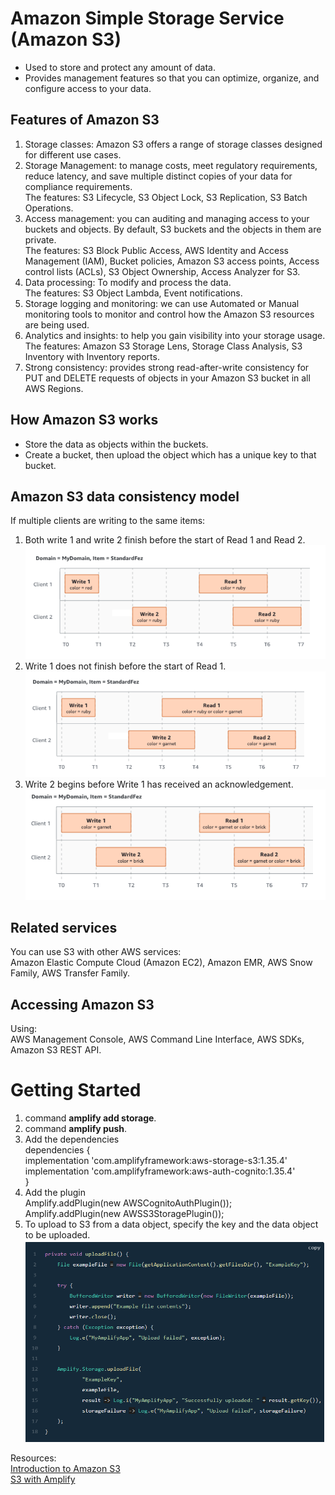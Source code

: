 # Amazon Simple Storage Service (Amazon S3) 
* Used to store and protect any amount of data.  
* Provides management features so that you can optimize, organize, and configure access to your data.  
  
## Features of Amazon S3
1. Storage classes: Amazon S3 offers a range of storage classes designed for different use cases.  
2. Storage Management: to manage costs, meet regulatory requirements, reduce latency, and save multiple distinct copies of your data for compliance requirements.  
The features: S3 Lifecycle, S3 Object Lock, S3 Replication, S3 Batch Operations.  
3. Access management: you can auditing and managing access to your buckets and objects. By default, S3 buckets and the objects in them are private.  
The features: S3 Block Public Access, AWS Identity and Access Management (IAM), Bucket policies, Amazon S3 access points, Access control lists (ACLs), S3 Object Ownership, Access Analyzer for S3.  
4. Data processing: To modify and process the data.  
The features: S3 Object Lambda, Event notifications.  
5. Storage logging and monitoring: we can use Automated or Manual monitoring tools to monitor and control how the Amazon S3 resources are being used.  
6. Analytics and insights: to help you gain visibility into your storage usage.  
The features: Amazon S3 Storage Lens, Storage Class Analysis, S3 Inventory with Inventory reports.  
7. Strong consistency: provides strong read-after-write consistency for PUT and DELETE requests of objects in your Amazon S3 bucket in all AWS Regions.  

## How Amazon S3 works
* Store the data as objects within the buckets.  
* Create a bucket, then upload the object which has a unique key to that bucket.  

## Amazon S3 data consistency model
If multiple clients are writing to the same items:  
1. Both write 1 and write 2 finish before the start of Read 1 and Read 2.  
![1](./S3/read1.PNG)  
2. Write 1 does not finish before the start of Read 1. 
![2](./S3/read2.PNG)  
3.  Write 2 begins before Write 1 has received an acknowledgement.  
![3](./S3/read3.PNG)  
  
## Related services
You can use S3 with other AWS services:  
Amazon Elastic Compute Cloud (Amazon EC2), Amazon EMR, AWS Snow Family, AWS Transfer Family.  
  

## Accessing Amazon S3
Using:  
AWS Management Console, AWS Command Line Interface, AWS SDKs, Amazon S3 REST API.  


# Getting Started
1. command **amplify add storage**.  
2. command **amplify push**.  
3. Add the dependencies  
dependencies {  
    implementation 'com.amplifyframework:aws-storage-s3:1.35.4'  
    implementation 'com.amplifyframework:aws-auth-cognito:1.35.4'  
}  
4. Add the plugin  
Amplify.addPlugin(new AWSCognitoAuthPlugin());  
Amplify.addPlugin(new AWSS3StoragePlugin());  
5. To upload to S3 from a data object, specify the key and the data object to be uploaded.  
![3](./S3/S3.PNG)  
  
Resources:  
[Introduction to Amazon S3](https://docs.aws.amazon.com/AmazonS3/latest/userguide/Welcome.html#S3Features)  
[S3 with Amplify](https://docs.amplify.aws/lib/storage/getting-started/q/platform/android/#initialize-amplify-storage)